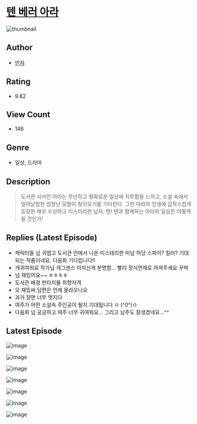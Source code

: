 # [텐 베러 아라](https://comic.naver.com/challenge/list?titleId=810754)
![thumbnail](https://image-comic.pstatic.net/user_contents_data/challenge_comic/2023/05/24/367049/upload_3630575727171088697_480x623.jpeg)

## Author
- [만자](https://comic.naver.com/artistTitle?id=367049)

## Rating
- 9.82

## View Count
- 146

## Genre
- 일상, 드라마

## Description
> 도서관 사서인 아라는 무난하고 평화로운 일상에 지루함을 느끼고, 소설 속에서 일어날법한 엄청난 모험이 찾아오기를 기다린다. 그런 아라의 인생에 갑작스럽게 등장한 매우 수상하고 미스터리한 남자, 텐! 텐과 함께하는 아라의 일상은 어떻게 될 것인가!

## Replies (Latest Episode)
- 캐릭터들 넘 귀엽고 도서관 안에서 나온 미스테리한 미남 허당 스파이? 킬러? 기대되는 작품이네요. 다음화 기다립니다!!
- 개귀여워요 작가님 개그센스 미치신게 분명함... 빨리 정식연재로 꺼져주세요 꾸벅
- 넘 재밌어요~~ ㅎㅎㅎㅎ
- 도서관 배경 판타지물 취향저격
- 오 재밌써 담편은 언제 올라오나요
- 과거 장면 너무 멋지다
- 여주가 어떤 소설속 주인공이 될지 기대됩니다 ㅇ (^0^)ㅇ
- 다음화 넘 궁금하고 여주 너무 귀여워요... 그리고 남주도 잘생겼네요...^^

## Latest Episode
![image](https://image-comic.pstatic.net/user_contents_data/challenge_comic/2023/05/24/367049/upload_3558517951872709473.jpeg)

![image](https://image-comic.pstatic.net/user_contents_data/challenge_comic/2023/05/24/367049/upload_3833467521234843747.jpeg)

![image](https://image-comic.pstatic.net/user_contents_data/challenge_comic/2023/05/24/367049/upload_3618984667001598772.jpeg)

![image](https://image-comic.pstatic.net/user_contents_data/challenge_comic/2023/05/24/367049/upload_7365414424405369910.jpeg)

![image](https://image-comic.pstatic.net/user_contents_data/challenge_comic/2023/05/24/367049/upload_3617009762974513202.jpeg)

![image](https://image-comic.pstatic.net/user_contents_data/challenge_comic/2023/05/24/367049/upload_7305509530509064242.jpeg)

![image](https://image-comic.pstatic.net/user_contents_data/challenge_comic/2023/05/24/367049/upload_7075492771686278201.jpeg)
